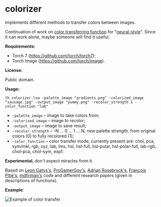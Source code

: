 # colorizer
Implements different methods to transfer colors between images.

Continuation of work on [color transferring function](https://github.com/VaKonS/neural-style/blob/f36f8fc3db999ab3612bc03fd80032a5e15584b1/neural_style.lua#L524-L801) for "[neural-style](https://github.com/jcjohnson/neural-style)". Since it can work alone, maybe someone will find it useful. 

**Requirements:**
- Torch 7 (https://github.com/torch/torch7);
- Torch Image (https://github.com/torch/image).

**License:**

Public domain.

**Usage:**

`th colorizer.lua -palette_image "gradients.png" -colorized_image "sausage.jpg" -output_image "yummy.png" -recolor_strength 1 -color_function "lab"`

- `-palette_image` – image to take colors from;
- `-colorized_image` – image to recolor;
- `-output_image` – image to save result;
- `-recolor_strength` – -N ... 0 ... 1 ... N, new palette strength, from original colors (0) to fully recolored (1);
- `-color_function` – color transfer mode, currently present are: chol, pca, sym/mkl, rgb, xyz, lab, lms, hsl, hsl-full, hsl-polar, hsl-polar-full, lab-rgb, chol-pca, chol-sym, exp1.

**Experimental**, don't expect miracles from it.

Based on [Leon Gatys's](https://github.com/leongatys/NeuralImageSynthesis), [ProGamerGov's](https://github.com/jcjohnson/neural-style/issues/376), [Adrian Rosebrock's](https://github.com/jrosebr1/color_transfer), [François Pitié's](https://github.com/frcs/colour-transfer), [mdfirman's](https://github.com/mdfirman/python_colour_transfer) code and different research papers (given in descriptions of functions).

**Example**:

![Example of color transfer](https://github.com/VaKonS/colorizer/blob/master/sausage_cpsmccrxllhhhhle.jpg)
